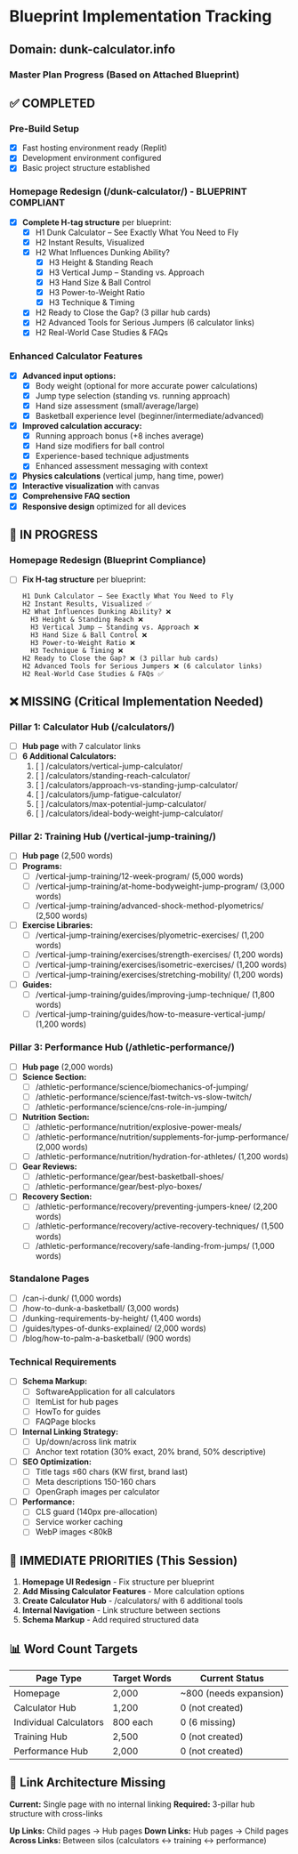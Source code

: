 # Blueprint Implementation Tracking

## Domain: dunk-calculator.info

### Master Plan Progress (Based on Attached Blueprint)

## ✅ COMPLETED

### Pre-Build Setup
- [x] Fast hosting environment ready (Replit)
- [x] Development environment configured
- [x] Basic project structure established

### Homepage Redesign (/dunk-calculator/) - BLUEPRINT COMPLIANT
- [x] **Complete H-tag structure** per blueprint:
  - [x] H1 Dunk Calculator – See Exactly What You Need to Fly
  - [x] H2 Instant Results, Visualized
  - [x] H2 What Influences Dunking Ability?
    - [x] H3 Height & Standing Reach
    - [x] H3 Vertical Jump – Standing vs. Approach
    - [x] H3 Hand Size & Ball Control
    - [x] H3 Power-to-Weight Ratio
    - [x] H3 Technique & Timing
  - [x] H2 Ready to Close the Gap? (3 pillar hub cards)
  - [x] H2 Advanced Tools for Serious Jumpers (6 calculator links)
  - [x] H2 Real-World Case Studies & FAQs

### Enhanced Calculator Features
- [x] **Advanced input options:**
  - [x] Body weight (optional for more accurate power calculations)
  - [x] Jump type selection (standing vs. running approach)
  - [x] Hand size assessment (small/average/large)
  - [x] Basketball experience level (beginner/intermediate/advanced)
- [x] **Improved calculation accuracy:**
  - [x] Running approach bonus (+8 inches average)
  - [x] Hand size modifiers for ball control
  - [x] Experience-based technique adjustments
  - [x] Enhanced assessment messaging with context
- [x] **Physics calculations** (vertical jump, hang time, power)
- [x] **Interactive visualization** with canvas
- [x] **Comprehensive FAQ section**
- [x] **Responsive design** optimized for all devices

## 🔄 IN PROGRESS

### Homepage Redesign (Blueprint Compliance)
- [ ] **Fix H-tag structure** per blueprint:
  ```
  H1 Dunk Calculator – See Exactly What You Need to Fly
  H2 Instant Results, Visualized ✅
  H2 What Influences Dunking Ability? ❌
    H3 Height & Standing Reach ❌
    H3 Vertical Jump – Standing vs. Approach ❌
    H3 Hand Size & Ball Control ❌
    H3 Power-to-Weight Ratio ❌
    H3 Technique & Timing ❌
  H2 Ready to Close the Gap? ❌ (3 pillar hub cards)
  H2 Advanced Tools for Serious Jumpers ❌ (6 calculator links)
  H2 Real-World Case Studies & FAQs ✅
  ```

## ❌ MISSING (Critical Implementation Needed)

### Pillar 1: Calculator Hub (/calculators/)
- [ ] **Hub page** with 7 calculator links
- [ ] **6 Additional Calculators:**
  1. [ ] /calculators/vertical-jump-calculator/
  2. [ ] /calculators/standing-reach-calculator/
  3. [ ] /calculators/approach-vs-standing-jump-calculator/
  4. [ ] /calculators/jump-fatigue-calculator/
  5. [ ] /calculators/max-potential-jump-calculator/
  6. [ ] /calculators/ideal-body-weight-jump-calculator/

### Pillar 2: Training Hub (/vertical-jump-training/)
- [ ] **Hub page** (2,500 words)
- [ ] **Programs:**
  - [ ] /vertical-jump-training/12-week-program/ (5,000 words)
  - [ ] /vertical-jump-training/at-home-bodyweight-jump-program/ (3,000 words)
  - [ ] /vertical-jump-training/advanced-shock-method-plyometrics/ (2,500 words)
- [ ] **Exercise Libraries:**
  - [ ] /vertical-jump-training/exercises/plyometric-exercises/ (1,200 words)
  - [ ] /vertical-jump-training/exercises/strength-exercises/ (1,200 words)
  - [ ] /vertical-jump-training/exercises/isometric-exercises/ (1,200 words)
  - [ ] /vertical-jump-training/exercises/stretching-mobility/ (1,200 words)
- [ ] **Guides:**
  - [ ] /vertical-jump-training/guides/improving-jump-technique/ (1,800 words)
  - [ ] /vertical-jump-training/guides/how-to-measure-vertical-jump/ (1,200 words)

### Pillar 3: Performance Hub (/athletic-performance/)
- [ ] **Hub page** (2,000 words)
- [ ] **Science Section:**
  - [ ] /athletic-performance/science/biomechanics-of-jumping/
  - [ ] /athletic-performance/science/fast-twitch-vs-slow-twitch/
  - [ ] /athletic-performance/science/cns-role-in-jumping/
- [ ] **Nutrition Section:**
  - [ ] /athletic-performance/nutrition/explosive-power-meals/
  - [ ] /athletic-performance/nutrition/supplements-for-jump-performance/ (2,000 words)
  - [ ] /athletic-performance/nutrition/hydration-for-athletes/ (1,200 words)
- [ ] **Gear Reviews:**
  - [ ] /athletic-performance/gear/best-basketball-shoes/
  - [ ] /athletic-performance/gear/best-plyo-boxes/
- [ ] **Recovery Section:**
  - [ ] /athletic-performance/recovery/preventing-jumpers-knee/ (2,200 words)
  - [ ] /athletic-performance/recovery/active-recovery-techniques/ (1,500 words)
  - [ ] /athletic-performance/recovery/safe-landing-from-jumps/ (1,000 words)

### Standalone Pages
- [ ] /can-i-dunk/ (1,000 words)
- [ ] /how-to-dunk-a-basketball/ (3,000 words)
- [ ] /dunking-requirements-by-height/ (1,400 words)
- [ ] /guides/types-of-dunks-explained/ (2,000 words)
- [ ] /blog/how-to-palm-a-basketball/ (900 words)

### Technical Requirements
- [ ] **Schema Markup:**
  - [ ] SoftwareApplication for all calculators
  - [ ] ItemList for hub pages
  - [ ] HowTo for guides
  - [ ] FAQPage blocks
- [ ] **Internal Linking Strategy:**
  - [ ] Up/down/across link matrix
  - [ ] Anchor text rotation (30% exact, 20% brand, 50% descriptive)
- [ ] **SEO Optimization:**
  - [ ] Title tags ≤60 chars (KW first, brand last)
  - [ ] Meta descriptions 150-160 chars
  - [ ] OpenGraph images per calculator
- [ ] **Performance:**
  - [ ] CLS guard (140px pre-allocation)
  - [ ] Service worker caching
  - [ ] WebP images <80kB

## 🎯 IMMEDIATE PRIORITIES (This Session)

1. **Homepage UI Redesign** - Fix structure per blueprint
2. **Add Missing Calculator Features** - More calculation options
3. **Create Calculator Hub** - /calculators/ with 6 additional tools
4. **Internal Navigation** - Link structure between sections
5. **Schema Markup** - Add required structured data

## 📊 Word Count Targets

| Page Type | Target Words | Current Status |
|-----------|--------------|----------------|
| Homepage | 2,000 | ~800 (needs expansion) |
| Calculator Hub | 1,200 | 0 (not created) |
| Individual Calculators | 800 each | 0 (6 missing) |
| Training Hub | 2,500 | 0 (not created) |
| Performance Hub | 2,000 | 0 (not created) |

## 🔗 Link Architecture Missing

**Current:** Single page with no internal linking
**Required:** 3-pillar hub structure with cross-links

**Up Links:** Child pages → Hub pages
**Down Links:** Hub pages → Child pages  
**Across Links:** Between silos (calculators ↔ training ↔ performance)